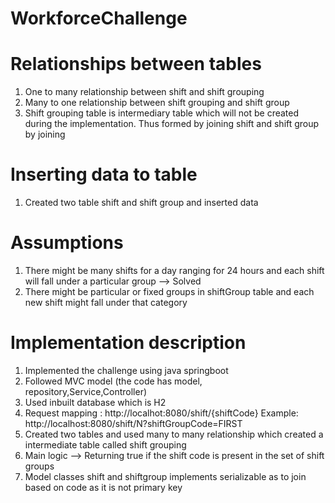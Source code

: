 # WorkforceChallenge
# Relationships between tables 
1. One to many relationship between shift and shift grouping 
2. Many to one relationship between shift grouping and shift group
3. Shift grouping table is intermediary table which will not be created during the implementation. Thus formed by joining shift and shift group by joining 
# Inserting data to table
1. Created two table shift and shift group and inserted data
# Assumptions
1. There might be many shifts for a day ranging for 24 hours and each shift will fall under a particular group  --> Solved
2. There might be particular or fixed groups in shiftGroup table and each new shift might fall under that category 
# Implementation description
1. Implemented the challenge using java springboot
2. Followed MVC model (the code has model, repository,Service,Controller)
3. Used inbuilt database which is H2
4. Request mapping : http://localhot:8080/shift/{shiftCode}
            Example: http://localhost:8080/shift/N?shiftGroupCode=FIRST
5. Created two tables and used many to many relationship which created a intermediate table called shift grouping 
6. Main logic --> Returning true if the shift code is present in the set of shift groups 
7. Model classes shift and shiftgroup implements serializable as to join based on code as it is not primary key 
